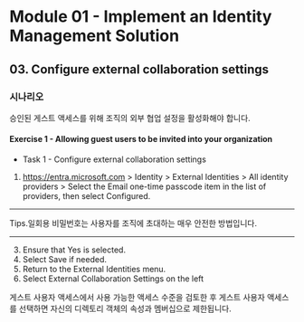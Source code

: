 # Module 01 - Implement an Identity Management Solution 
## 03. Configure external collaboration settings 

### 시나리오 
승인된 게스트 액세스를 위해 조직의 외부 협업 설정을 활성화해야 합니다.

#### Exercise 1 - Allowing guest users to be invited into your organization
* Task 1 - Configure external collaboration settings

1. https://entra.microsoft.com > Identity > External Identities > All identity providers > Select the Email one-time passcode item in the list of providers, then select Configured.



---

Tips.일회용 비밀번호는 사용자를 조직에 초대하는 매우 안전한 방법입니다.

---

3. Ensure that Yes is selected.
4. Select Save if needed.
5. Return to the External Identities menu.
6. Select External Collaboration Settings on the left

게스트 사용자 액세스에서 사용 가능한 액세스 수준을 검토한 후 게스트 사용자 액세스를 선택하면 자신의 디렉토리 객체의 속성과 멤버십으로 제한됩니다.
